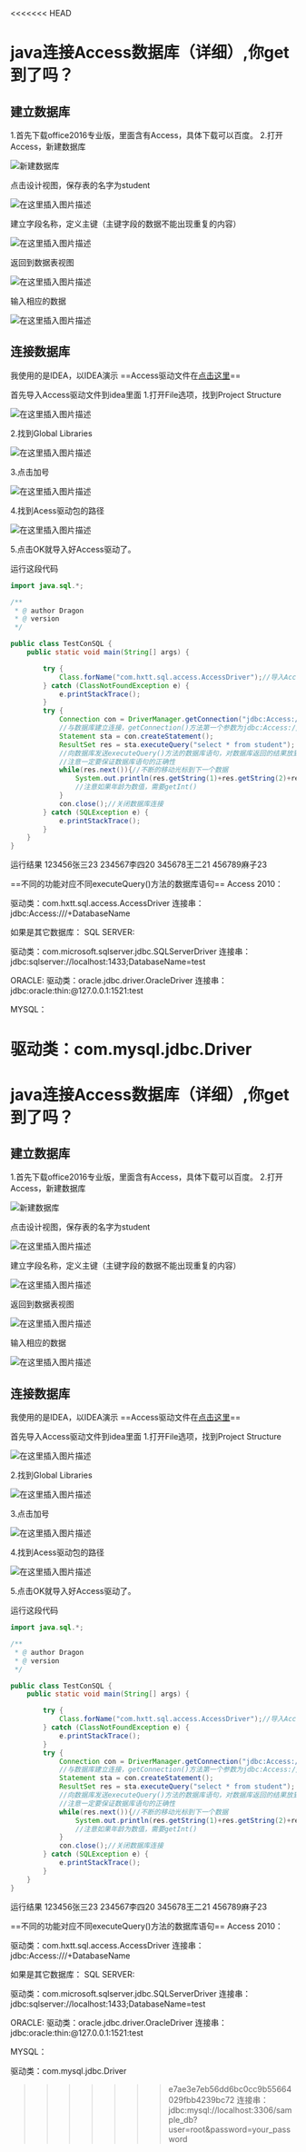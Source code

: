 <<<<<<< HEAD
# java连接Access数据库（详细）,你get到了吗？

## 建立数据库

1.首先下载office2016专业版，里面含有Access，具体下载可以百度。
2.打开Access，新建数据库



![新建数据库](https://img-blog.csdnimg.cn/20191209181645834.png?x-oss-process=image/watermark,type_ZmFuZ3poZW5naGVpdGk,shadow_10,text_aHR0cHM6Ly9ibG9nLmNzZG4ubmV0L2RyYWdvbmVkXzEyMw==,size_16,color_FFFFFF,t_70)

点击设计视图，保存表的名字为student

![在这里插入图片描述](https://img-blog.csdnimg.cn/20191209181800485.png?x-oss-process=image/watermark,type_ZmFuZ3poZW5naGVpdGk,shadow_10,text_aHR0cHM6Ly9ibG9nLmNzZG4ubmV0L2RyYWdvbmVkXzEyMw==,size_16,color_FFFFFF,t_70)



建立字段名称，定义主键（主键字段的数据不能出现重复的内容）



![在这里插入图片描述](https://img-blog.csdnimg.cn/2019120918214456.png?x-oss-process=image/watermark,type_ZmFuZ3poZW5naGVpdGk,shadow_10,text_aHR0cHM6Ly9ibG9nLmNzZG4ubmV0L2RyYWdvbmVkXzEyMw==,size_16,color_FFFFFF,t_70)

返回到数据表视图



![在这里插入图片描述](https://img-blog.csdnimg.cn/20191209182255958.png?x-oss-process=image/watermark,type_ZmFuZ3poZW5naGVpdGk,shadow_10,text_aHR0cHM6Ly9ibG9nLmNzZG4ubmV0L2RyYWdvbmVkXzEyMw==,size_16,color_FFFFFF,t_70)

输入相应的数据



![在这里插入图片描述](https://img-blog.csdnimg.cn/20191209182509644.png?x-oss-process=image/watermark,type_ZmFuZ3poZW5naGVpdGk,shadow_10,text_aHR0cHM6Ly9ibG9nLmNzZG4ubmV0L2RyYWdvbmVkXzEyMw==,size_16,color_FFFFFF,t_70)

## 连接数据库
我使用的是IDEA，以IDEA演示
==Access驱动文件在[点击这里](http://java.hhit.edu.cn/UserFiles/111004/files/20181212145939827.zip)==

首先导入Access驱动文件到idea里面
1.打开File选项，找到Project Structure



![在这里插入图片描述](https://img-blog.csdnimg.cn/20200103134721571.png)

2.找到Global Libraries



![在这里插入图片描述](https://img-blog.csdnimg.cn/20200103134831571.png?x-oss-process=image/watermark,type_ZmFuZ3poZW5naGVpdGk,shadow_10,text_aHR0cHM6Ly9ibG9nLmNzZG4ubmV0L2RyYWdvbmVkXzEyMw==,size_16,color_FFFFFF,t_70)

3.点击加号



![在这里插入图片描述](https://img-blog.csdnimg.cn/20200103135044547.png?x-oss-process=image/watermark,type_ZmFuZ3poZW5naGVpdGk,shadow_10,text_aHR0cHM6Ly9ibG9nLmNzZG4ubmV0L2RyYWdvbmVkXzEyMw==,size_16,color_FFFFFF,t_70)

4.找到Acess驱动包的路径



![在这里插入图片描述](https://img-blog.csdnimg.cn/20200103135135285.png?x-oss-process=image/watermark,type_ZmFuZ3poZW5naGVpdGk,shadow_10,text_aHR0cHM6Ly9ibG9nLmNzZG4ubmV0L2RyYWdvbmVkXzEyMw==,size_16,color_FFFFFF,t_70)



5.点击OK就导入好Access驱动了。

运行这段代码
```java
import java.sql.*;

/**
 * @ author Dragon
 * @ version
 */

public class TestConSQL {
    public static void main(String[] args) {

        try {
            Class.forName("com.hxtt.sql.access.AccessDriver");//导入Access驱动文件，本质是.class文件
        } catch (ClassNotFoundException e) {
            e.printStackTrace();
        }
        try {
            Connection con = DriverManager.getConnection("jdbc:Access:///C:\\Users\\lenovo\\Desktop\\Datas.accdb","","");
            //与数据库建立连接，getConnection()方法第一个参数为jdbc:Access:///+文件总路径,第二个参数是用户名，第三个参数是密码（Access是没有用户名和密码此处为空字符串）
            Statement sta = con.createStatement();
            ResultSet res = sta.executeQuery("select * from student");
            //向数据库发送executeQuery()方法的数据库语句，对数据库返回的结果放到ResultSet里面
            //注意一定要保证数据库语句的正确性
            while(res.next()){//不断的移动光标到下一个数据
                System.out.println(res.getString(1)+res.getString(2)+res.getInt(3));
                //注意如果年龄为数值，需要getInt()
            }
            con.close();//关闭数据库连接
        } catch (SQLException e) {
            e.printStackTrace();
        }
    }
}

```
运行结果
123456张三23
234567李四20
345678王二21
456789麻子23

==不同的功能对应不同executeQuery()方法的数据库语句==
 Access 2010：

驱动类：com.hxtt.sql.access.AccessDriver
连接串：jdbc:Access:///+DatabaseName

如果是其它数据库：
SQL SERVER:

驱动类：com.microsoft.sqlserver.jdbc.SQLServerDriver
连接串：jdbc:sqlserver://localhost:1433;DatabaseName=test

ORACLE:
驱动类：oracle.jdbc.driver.OracleDriver
连接串：jdbc:oracle:thin:@127.0.0.1:1521:test


MYSQL：

驱动类：com.mysql.jdbc.Driver
=======
# java连接Access数据库（详细）,你get到了吗？

## 建立数据库

1.首先下载office2016专业版，里面含有Access，具体下载可以百度。
2.打开Access，新建数据库



![新建数据库](https://img-blog.csdnimg.cn/20191209181645834.png?x-oss-process=image/watermark,type_ZmFuZ3poZW5naGVpdGk,shadow_10,text_aHR0cHM6Ly9ibG9nLmNzZG4ubmV0L2RyYWdvbmVkXzEyMw==,size_16,color_FFFFFF,t_70)

点击设计视图，保存表的名字为student

![在这里插入图片描述](https://img-blog.csdnimg.cn/20191209181800485.png?x-oss-process=image/watermark,type_ZmFuZ3poZW5naGVpdGk,shadow_10,text_aHR0cHM6Ly9ibG9nLmNzZG4ubmV0L2RyYWdvbmVkXzEyMw==,size_16,color_FFFFFF,t_70)



建立字段名称，定义主键（主键字段的数据不能出现重复的内容）



![在这里插入图片描述](https://img-blog.csdnimg.cn/2019120918214456.png?x-oss-process=image/watermark,type_ZmFuZ3poZW5naGVpdGk,shadow_10,text_aHR0cHM6Ly9ibG9nLmNzZG4ubmV0L2RyYWdvbmVkXzEyMw==,size_16,color_FFFFFF,t_70)

返回到数据表视图



![在这里插入图片描述](https://img-blog.csdnimg.cn/20191209182255958.png?x-oss-process=image/watermark,type_ZmFuZ3poZW5naGVpdGk,shadow_10,text_aHR0cHM6Ly9ibG9nLmNzZG4ubmV0L2RyYWdvbmVkXzEyMw==,size_16,color_FFFFFF,t_70)

输入相应的数据



![在这里插入图片描述](https://img-blog.csdnimg.cn/20191209182509644.png?x-oss-process=image/watermark,type_ZmFuZ3poZW5naGVpdGk,shadow_10,text_aHR0cHM6Ly9ibG9nLmNzZG4ubmV0L2RyYWdvbmVkXzEyMw==,size_16,color_FFFFFF,t_70)

## 连接数据库
我使用的是IDEA，以IDEA演示
==Access驱动文件在[点击这里](http://java.hhit.edu.cn/UserFiles/111004/files/20181212145939827.zip)==

首先导入Access驱动文件到idea里面
1.打开File选项，找到Project Structure



![在这里插入图片描述](https://img-blog.csdnimg.cn/20200103134721571.png)

2.找到Global Libraries



![在这里插入图片描述](https://img-blog.csdnimg.cn/20200103134831571.png?x-oss-process=image/watermark,type_ZmFuZ3poZW5naGVpdGk,shadow_10,text_aHR0cHM6Ly9ibG9nLmNzZG4ubmV0L2RyYWdvbmVkXzEyMw==,size_16,color_FFFFFF,t_70)

3.点击加号



![在这里插入图片描述](https://img-blog.csdnimg.cn/20200103135044547.png?x-oss-process=image/watermark,type_ZmFuZ3poZW5naGVpdGk,shadow_10,text_aHR0cHM6Ly9ibG9nLmNzZG4ubmV0L2RyYWdvbmVkXzEyMw==,size_16,color_FFFFFF,t_70)

4.找到Acess驱动包的路径



![在这里插入图片描述](https://img-blog.csdnimg.cn/20200103135135285.png?x-oss-process=image/watermark,type_ZmFuZ3poZW5naGVpdGk,shadow_10,text_aHR0cHM6Ly9ibG9nLmNzZG4ubmV0L2RyYWdvbmVkXzEyMw==,size_16,color_FFFFFF,t_70)



5.点击OK就导入好Access驱动了。

运行这段代码
```java
import java.sql.*;

/**
 * @ author Dragon
 * @ version
 */

public class TestConSQL {
    public static void main(String[] args) {

        try {
            Class.forName("com.hxtt.sql.access.AccessDriver");//导入Access驱动文件，本质是.class文件
        } catch (ClassNotFoundException e) {
            e.printStackTrace();
        }
        try {
            Connection con = DriverManager.getConnection("jdbc:Access:///C:\\Users\\lenovo\\Desktop\\Datas.accdb","","");
            //与数据库建立连接，getConnection()方法第一个参数为jdbc:Access:///+文件总路径,第二个参数是用户名，第三个参数是密码（Access是没有用户名和密码此处为空字符串）
            Statement sta = con.createStatement();
            ResultSet res = sta.executeQuery("select * from student");
            //向数据库发送executeQuery()方法的数据库语句，对数据库返回的结果放到ResultSet里面
            //注意一定要保证数据库语句的正确性
            while(res.next()){//不断的移动光标到下一个数据
                System.out.println(res.getString(1)+res.getString(2)+res.getInt(3));
                //注意如果年龄为数值，需要getInt()
            }
            con.close();//关闭数据库连接
        } catch (SQLException e) {
            e.printStackTrace();
        }
    }
}

```
运行结果
123456张三23
234567李四20
345678王二21
456789麻子23

==不同的功能对应不同executeQuery()方法的数据库语句==
 Access 2010：

驱动类：com.hxtt.sql.access.AccessDriver
连接串：jdbc:Access:///+DatabaseName

如果是其它数据库：
SQL SERVER:

驱动类：com.microsoft.sqlserver.jdbc.SQLServerDriver
连接串：jdbc:sqlserver://localhost:1433;DatabaseName=test

ORACLE:
驱动类：oracle.jdbc.driver.OracleDriver
连接串：jdbc:oracle:thin:@127.0.0.1:1521:test


MYSQL：

驱动类：com.mysql.jdbc.Driver
>>>>>>> e7ae3e7eb56dd6bc0cc9b55664029fbb4239bc72
连接串：jdbc:mysql://localhost:3306/sample_db?user=root&password=your_password